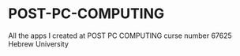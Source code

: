 # POST-PC-COMPUTING
All the apps I created at POST PC COMPUTING curse number 67625 Hebrew University
